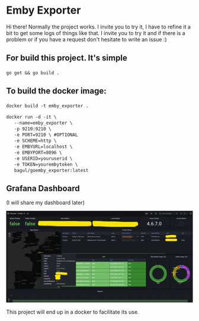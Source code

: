 # Emby Exporter

Hi there!
Normally the project works. I invite you to try it, I have to refine it a bit to get some logs of things like that. I invite you to try it and if there is a problem or if you have a request don't hesitate to write an issue :)


## For build this project. It's simple
`go get &&
go build .`


## To build the docker image:

`docker build -t emby_exporter .`
```
docker run -d -it \
   --name=emby_exporter \
   -p 9210:9210 \
   -e PORT=9210 \ #OPTIONAL
   -e SCHEME=http \
   -e EMBYURL=localhost \
   -e EMBYPORT=8096 \
   -e USERID=youruserid \
   -e TOKEN=yourembytoken \
   bagul/goemby_exporter:latest
```

## Grafana Dashboard
(I will share my dashboard later)

![Dashboard example](https://github.com/TOomaAh/emby_exporter_go/blob/main/example/dashboard_grafana.png)

This project will end up in a docker to facilitate its use.
